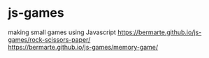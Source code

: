 # js-games
making small games using Javascript
https://bermarte.github.io/js-games/rock-scissors-paper/ <br>
https://bermarte.github.io/js-games/memory-game/
